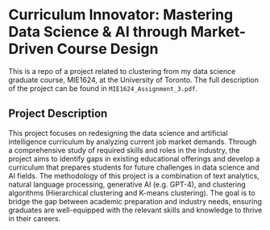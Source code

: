 # Curriculum Innovator: Mastering Data Science & AI through Market-Driven Course Design 

This is a repo of a project related to clustering from my data science graduate course, MIE1624, at the University of Toronto. The full description of the project can be found in `MIE1624_Assignment_3.pdf`. 

## Project Description

This project focuses on redesigning the data science and artificial intelligence curriculum by analyzing current job market demands. Through a comprehensive study of required skills and roles in the industry, the project aims to identify gaps in existing educational offerings and develop a curriculum that prepares students for future challenges in data science and AI fields. The methodology of this project is a combination of text analytics, natural language processing, generative AI (e.g. GPT-4), and clustering algorithms (Hierarchical clustering and K-means clustering). The goal is to bridge the gap between academic preparation and industry needs, ensuring graduates are well-equipped with the relevant skills and knowledge to thrive in their careers.
